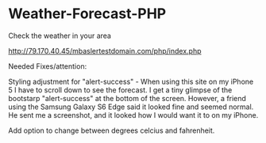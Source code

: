 # Weather-Forecast-PHP
Check the weather in your area

http://79.170.40.45/mbaslertestdomain.com/php/index.php

Needed Fixes/attention:

Styling adjustment for "alert-success" - When using this site on my iPhone 5 I have to scroll down to see the forecast. I get a tiny glimpse of the bootstarp "alert-success" at the bottom of the screen. However, a friend using the Samsung Galaxy S6 Edge said it looked fine and seemed normal. He sent me a screenshot, and it looked how I would want it to on my iPhone.

Add option to change between degrees celcius and fahrenheit.
